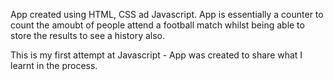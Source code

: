 App created using HTML, CSS ad Javascript. App is essentially a counter to count the amoubt of people attend a football match whilst being able to store the results to see a history also. 

This is my first attempt at Javascript - App was created to share what I learnt in the process.
